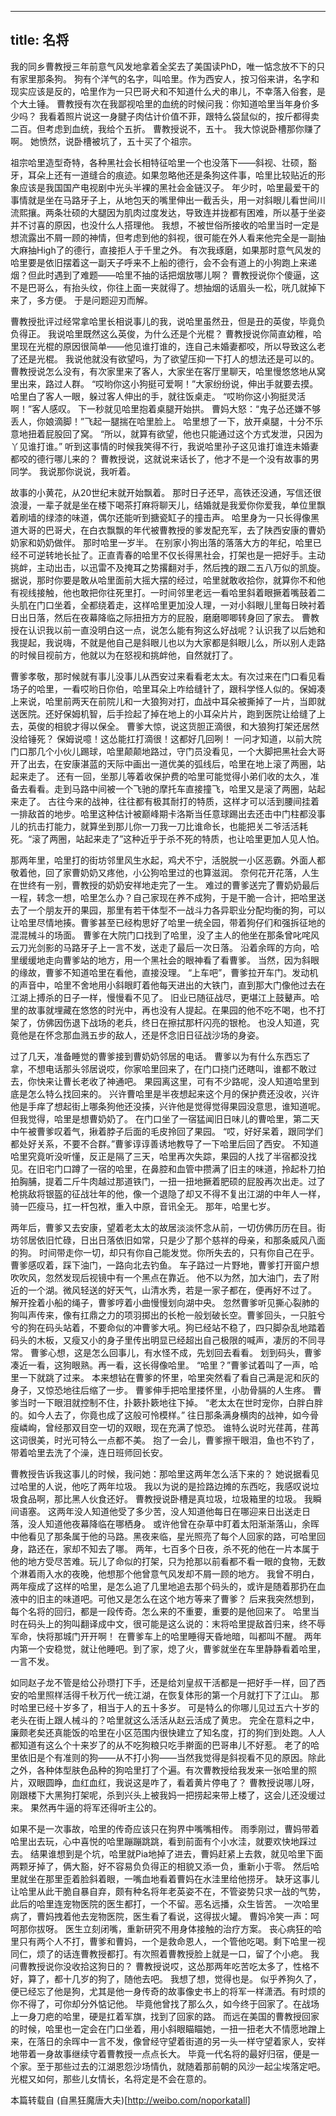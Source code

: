 ----
title: 名将
----

我的同乡曹教授三年前意气风发地拿着全奖去了美国读PhD，唯一惦念放不下的只有家里那条狗。
狗有个洋气的名字，叫哈里。作为西安人，按习俗来讲，名字和现实应该是反的，哈里作为一只巴哥犬和不知道什么犬的串儿，不幸落入俗套，是个大土锤。
曹教授有次在我鄙视哈里的血统的时候问我：你知道哈里当年身价多少吗？
我看着照片说这一身腱子肉估计价值不菲，跟特么袋鼠似的，按斤都得卖二百。但考虑到血统，我给个五折。
曹教授说不，五十。
我大惊说卧槽那你赚了啊。
她愤然，说卧槽被坑了，五十买了个祖宗。

祖宗哈里造型奇特，各种黑社会长相特征哈里一个也没落下——斜视、壮硕，豁牙，耳朵上还有一道缝合的痕迹。如果忽略他还是条狗这件事，哈里比较贴近的形象应该是我国国产电视剧中光头半裸的黑社会金链汉子。
年少时，哈里最爱干的事情就是坐在马路牙子上，从地包天的嘴里伸出一截舌头，用一对斜眼儿看世间川流熙攘。两条壮硕的大腿因为肌肉过度发达，导致连并拢都有困难，所以基于坐姿并不讨喜的原因，也没什么人搭理他。
我想，不被世俗所接收的哈里当时一定是想流露出不屑一顾的神情，但考虑到他的斜视，很可能在外人看来他完全是一副抽大麻抽High了的德行，直接拒人于千里之外。
有次我琢磨，如果那时意气风发的哈里要是依旧摆着这一副天子呼来不上船的德行，会不会有道上的小狗跑上来递烟？但此时遇到了难题——哈里不抽的话把烟放哪儿啊？
曹教授说你个傻逼，这不是巴哥么，有抬头纹，你往上面一夹就得了。想抽烟的话眉头一松，咣几就掉下来了，多方便。
于是问题迎刃而解。

曹教授批评过经常拿哈里长相说事儿的我，说哈里虽然丑，但是丑的英俊，毕竟负负得正。
我说哈里既然这么英俊，为什么还是个光棍？
曹教授说你简直幼稚，哈里现在光棍的原因很简单——他见谁打谁的，连自己未婚妻都咬，所以导致这么老了还是光棍。
我说他就没有欲望吗，为了欲望压抑一下打人的想法还是可以的。
曹教授说怎么没有，有次家里来了客人，大家坐在客厅里聊天，哈里慢悠悠地从窝里出来，路过人群。
“哎哟你这小狗挺可爱啊！”大家纷纷说，伸出手就要去摸。
哈里白了客人一眼，躲过客人伸出的手，就往饭桌走。
“哎哟你这小狗挺灵活啊！”客人感叹。
下一秒就见哈里抱着桌腿开始拱。
曹妈大怒：“鬼子怂还嫌不够丢人，你娘滴脚！”飞起一腿揣在哈里脸上。
哈里想了一下，放开桌腿，十分不乐意地扭着屁股回了窝。
“所以，就算有欲望，他也只能通过这个方式发泄，只因为丫见谁打谁。”
听到这事情的时候我笑得不行，我说哈里孙子这见谁打谁连未婚妻都咬的德行哪儿来的？
曹教授说，这就说来话长了，他才不是一个没有故事的男同学。
我说那你说说，我听着。

故事的小黄花，从20世纪末就开始飘着。
那时日子还早，高铁还没通，写信还很浪漫，一辈子就是坐在楼下喝茶打麻将聊天儿，结婚就是我爱你你爱我，单位里飘着刷墙的绿漆的味道，偶尔还能听到搪瓷缸子的撞击声。
哈里身为一只长得像黑道大哥的巴哥犬，在白衣飘飘的年代被曹教授的爹发配充军，去了陕西安康的曹奶奶家和奶奶做伴。
那时哈里一岁半。
在别家小狗出落的落落大方的年纪，哈里已经不可逆转地长扯了。正直青春的哈里不仅长得黑社会，打架也是一把好手。主动挑衅，主动出击，以迅雷不及掩耳之势撂翻对手，然后拽的跟二五八万似的凯旋。
据说，那时你要是敢从哈里面前大摇大摆的经过，哈里就敢收拾你，就算你不和他有视线接触，他也敢把你往死里打。一时间邻里老远一看哈里斜着眼撅着嘴鼓着二头肌在门口坐着，全都绕着走，这样哈里更加没人理，一对小斜眼儿里每日映衬着日出日落，然后在夜幕降临之际扭扭方方的屁股，磨磨唧唧转身回了家去。
曹教授在认识我以前一直没明白这一点，说怎么能有狗这么好战呢？认识我了以后她和我提起，我说嗨，不就是他自己是斜眼儿也以为大家都是斜眼儿么，所以别人走路的时候目视前方，他就以为在怒视和挑衅他，自然就打了。

曹爹孝敬，那时候就有事儿没事儿从西安过来看看老太太。有次过来在门口看见看场子的哈里，一看哎哟日你伯，哈里耳朵上咋给缝针了，跟科学怪人似的。保姆凑上来说，哈里前两天在前院儿和一大狼狗对打，血战中耳朵被撕掉了一片，当即就送医院。还好保姆机智，后手捡起了掉在地上的小耳朵片片，跑到医院让给缝了上去，英俊的相貌才得以保全。
曹爹大惊，说这货胆正滴很，和大狼狗打架还居然没给锤死？
保姆说噫！这怂能扛打滴很！这都好几回咧！
一问才知道，以前大院门口那几个小伙儿踢球，哈里颠颠地路过，守门员没看见，一个大脚把黑社会大哥开了出去，在安康湛蓝的天际中画出一道优美的弧线后，哈里在地上滚了两圈，站起来走了。
还有一回，坐那儿等着收保护费的哈里可能觉得小弟们收的太久，准备去看看。走到马路中间被一个飞驰的摩托车直接撞飞，哈里又是滚了两圈，站起来走了。
古往今来的战神，往往都有极其耐打的特质，这样才可以活到腰间挂着一排敌首的地步。哈里这种估计被巅峰期卡洛斯当任意球踢出去还击中门柱都没事儿的抗击打能力，就算坐到那儿你一刀我一刀比谁命长，也能把关二爷活活耗死。“滚了两圈，站起来走了”这种近乎于杀不死的特质，也让哈里更加人见人怕。

那两年里，哈里打的街坊邻里风生水起，鸡犬不宁，活脱脱一小区恶霸。外面人都敬着他，回了家曹奶奶又疼他，小公狗哈里过的也算滋润。
奈何花开花落，人生在世终有一别，曹教授的奶奶安祥地走完了一生。
难过的曹爹送完了曹奶奶最后一程，转念一想，哈里怎么办？自己家现在养不成狗，于是干脆一合计，把哈里送去了一个朋友开的果园，那里有若干体型不一战斗力各异职业分配均衡的狗，可以让哈里尽情地揍。曹爹甚至已经构思好了哈里一统全园，带着狗仔们和强拆征地的混混械斗的场面。
曹爹在大院门口找到了哈里，没了主人的他坐在那条曾叱咤风云刀光剑影的马路牙子上一言不发，送走了最后一次日落。
沿着余晖的方向，哈里缓缓地走向曹爹站的地方，用一个黑社会的眼神看了看曹爹。
当然，因为斜眼的缘故，曹爹不知道哈里在看他，直接没理。
“上车吧”，曹爹拉开车门。发动机的声音中，哈里不舍地用小斜眼盯着他每天进出的大铁门，直到那大门像他过去在江湖上搏杀的日子一样，慢慢看不见了。
旧业已随征战尽，更堪江上鼓鼙声。哈里的故事就埋藏在悠悠的时光中，再也没有人提起。在果园的他不吃不喝，也不打架了，仿佛因伤退下战场的老兵，终日在擦拭那杆闪亮的银枪。
也没人知道，究竟他是在怀念那血溅五步的敌人，还是怀念旧日征战沙场的身姿。

过了几天，准备睡觉的曹爹接到曹奶奶邻居的电话。
曹爹以为有什么东西忘了拿，不想电话那头邻居说哎，你家哈里回来了，在门口挠门还瞎叫，谁都不敢过去，你快来让曹长老收了神通吧。
果园离这里，可有不少路呢，没人知道哈里到底是怎么特么找回来的。
兴许曹哈里是半夜想起来这个月的保护费还没收，兴许他是手痒了想起街上哪条狗他还没揍，兴许他是觉得觉得果园没意思，谁知道呢。但我觉得，哈里是想曹奶奶了。
在门口坐了一宿猛闻旧日味儿的曹哈里，第二天中午被曹爹叹着气，揪着脖子后面的毛皮拎回了果园。
“哎，好好呆着，跟同学们都处好关系，不要不合群。”曹爹谆谆善诱地教导了一下哈里后回了西安。
不知道哈里究竟听没听懂，反正是隔了三天，哈里再次失踪，果园的人找了半宿都没找见。在旧宅门口蹲了一宿的哈里，在鼻腔和血管中攒满了旧主的味道，拎起朴刀拍拍胸脯，提着二斤牛肉越过那道铁门，一扭一扭地撅着肥硕的屁股再次出走。过了枪挑敌将银盔的征战壮年的他，像一个退隐了却又不得不复出江湖的中年人一样，骑一匹瘦马，扛一杆包袱，重入中原，音讯全无。
那年，哈里七岁。

两年后，曹爹又去安康，望着老太太的故居淡淡怀念从前，一切仿佛历历在目。街坊邻居依旧忙碌，日出日落依旧如常，只是少了那个慈祥的母亲，和那条威风八面的狗。
时间带走你一切，却只有你自己能发觉。你所失去的，只有你自己在乎。
曹爹感叹着，踩下油门，一路向北去钓鱼。
车子路过一片野地，曹爹打开窗户想吹吹风，忽然发现后视镜中有一个黑点在靠近。
他不以为然，加大油门，去了附近的一个湖。微风轻送的好天气，山清水秀，若是一家子都在，便再好不过了。
解开拴着小船的绳子，曹爹哼着小曲慢慢划向湖中央。
忽然曹爹听见撕心裂肺的狗叫声传来，像有扛鼎之力的项羽掷出的长枪一般划破长空。曹爹回头，一只脏兮兮的狗在码头站着，不要命似的冲曹爹大吼。狗已经站不稳了，四只脚杂乱地踏着码头的木板，又瘦又小的身子里传出明显已经超出自己极限的喊声，凄厉的不同寻常。
曹爹心想，这是怎么回事儿，有水怪不成，先划回去看看。
划到码头，曹爹凑近一看，这狗眼熟。再一看，这长得像哈里。
“哈里？”曹爹试着叫了一声，哈里一下就跳了过来。
本来想钻在曹爹的怀里，哈里突然看了看自己满是泥和灰的身子，又惊恐地往后缩了一步。
曹爹伸手把哈里搂怀里，小肋骨膈的人生疼。
曹爹当时一下眼泪就控制不住，扑簌扑簌地往下掉。
“老太太在世时宠你，白胖白胖的。如今人去了，你竟也成了这般可怜模样。”
往日那条满身横肉的战神，如今骨瘦嶙峋，曾经那双目空一切的双眼，现在充满了惊恐。
谁特么说时光荏苒，荏苒这词很美，时光可特么一点都不美。
抱了一会儿，曹爹擦干眼泪，鱼也不钓了，带着哈里去洗了个澡，连日班师回长安。

曹教授告诉我这事儿的时候，我问她：那哈里这两年怎么活下来的？
她说据看见过哈里的人说，他吃了两年垃圾。
我以为说的是捡路边摊的东西吃，我感叹说垃圾食品啊，那比黑人伙食还好。
曹教授说卧槽是真垃圾，垃圾箱里的垃圾。
我瞬间语塞。
这两年没人知道他受了多少苦，没人知道他每日在哪迎来日出送走日落，没人知道他夜幕降临在哪栖身。
或许他曾在杂草中盯着太阳渐渐落山，余晖中他看见了那条属于他的马路。黑夜来临，星光照亮了每个人回家的路，可哈里回身，路还在，家却不知去了哪。
两年，七百多个日夜，杀不死的他在一片本属于他的地方受尽苦难。玩儿了命似的打架，只为抢那以前看都不看一眼的食物，无数个淋着雨入水的夜晚，他想那个他曾意气风发却不屑一顾的地方。
我曾不明白，两年瘦成了这样的哈里，是怎么追了几里地追去那个码头的，或许是随着那扔在血液中的旧主的味道吧。可他又是怎么在这个地方等来了曹爹？
后来我突然想到，每个名将的回归，都是一段传奇。怎么来的不重要，重要的是他回来了。
哈里当时在码头上的狗叫翻译成中文，很可能是这么说的：末将哈里提敌首归来，终不辱军命，快将那城门开开啊！
在曹爹车上的哈里睡得天昏地暗，叫都叫不醒。
两年内第一个安稳觉，就让他睡吧。到了家，熄了火，曹爹就坐在车里静静看着哈里，一言不发。

如同赵子龙不管是给公孙瓒打下手，还是给刘皇叔干活都是一把好手一样，回了西安的哈里照样活得千秋万代一统江湖，在恢复体形的第一个月就打下了江山。
那时哈里已经十岁多了，相当于人的五十多岁。
可是特么的你哪儿见过五六十岁的老头在街上跟人械斗的？哈里就这么活活从赵云活成了黄忠。
完全在意料之中，廉颇老矣还真能饭的哈里在小区范围内很快建立了知名度，打的狗们到处跑。人人都知道有这么个十来岁了的从不吃狗粮只吃手擀面的巴哥串儿不好惹。
老了的哈里依旧是个有准则的狗——从不打小狗——当然我觉得是斜视看不见的原因。除此之外，各种体型肤色品种的狗哈里打了个遍。有次曹教授给我发来一张哈里的照片，双眼圆睁，血红血红，我说这是咋了，看着黄片停电了？
曹教授说哪儿呀，刚跟楼下大黑狗打架呢，杀到兴头上被我妈一把捞起来带上楼了，这会儿还没缓过来。
果然再牛逼的将军还得听主公的。

如果不是一次事故，哈里的传奇应该只在狗界中嘴嘴相传。
雨季刚过，曹妈带着哈里出去玩，心中喜悦的哈里蹦蹦跳跳，看到前面有个小水洼，就要欢快地踩过去。
结果谁想到是个坑，哈里就Pia地掉了进去，曹妈赶紧上去救，就见哈里下面两颗牙掉了，俩大豁，好不容易负负得正的相貌又添一负，重新小于零。
然后哈里就坐在那里歪着脸斜着眼，一嘴血地看着曹妈在水洼里给他捞牙。
缺牙这事儿让哈里从此干脆自暴自弃，颇有种名将年老英姿不在，不管姿势只求一战的气势，此后的哈里连宠物医院的医生都打，一个不留。恶名远播，众生皆苦。
一次哈里病了，曹妈拽着他去宠物医院，医生看了看说，这得拔火罐。
曹妈冷笑一声：呵呵那你拔呀。
医生立刻闭嘴，重新研究不用身体接触的治疗方案。
丧心病狂的哈里只有两个人不打，曹爹和曹妈，一个是救命恩人，一个管他吃喝。剩下哈里一视同仁，烦了的话连曹教授都打。有次照着曹教授脸上就是一口，留了个小疤。
我问曹教授说你没收拾这狗日的？
曹教授说哎，这怂那两年吃苦吃太多了，性格不好，算了，都十几岁的狗了，随他去吧。
我想了想，觉得也是。
似乎养狗久了，便已经忘了他是狗，尤其是他一身传奇的故事像史书上的将军一样潇洒。有时烦的你不得了，可你却分外惦记他。
毕竟他曾找了那么久，如今终于回家了。在战场上一身刀疤的哈里，硬是扛着军旗，找到了回家的路。
而远在美国的曹教授回家的时候，哈里也一定会在门口坐着，用小斜眼瞄瞄她，一扭一扭老大不情愿地蹭上来，在落日的余晖中一言不发，像曾经守望着街道的另一头一样守望着家人，安祥地带着一身故事继续守着曹教授一点点长大。
毕竟一代名将的最好归宿，便是一个家。至于那些过去的江湖恩怨沙场情仇，就随着那前朝的风沙一起尘埃落定吧。
光棍又如何，那些儿女情长，名将定是不会在意的。

本篇转载自 (自黑狂魔唐大夫)[http://weibo.com/noporkatall]
